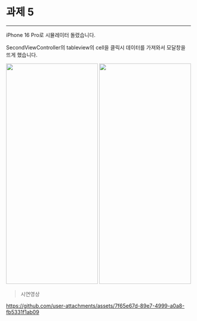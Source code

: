 # 과제 5 
---

iPhone 16 Pro로 시뮬레이터 돌렸습니다. 

SecondViewController의 tableview의 cell을 클릭시 데이터를 가져와서 모달창을 뜨게 했습니다. 

<img src="https://github.com/user-attachments/assets/b1330cad-7e60-47d1-ae09-d035a7fc7a5d" width="250" height="600">


<img src="https://github.com/user-attachments/assets/1ea6bfbc-0012-4801-ad04-483e462d5482" width="250" height="600">





> 시연영상

https://github.com/user-attachments/assets/7f65e67d-89e7-4999-a0a8-fb5331f1ab09


